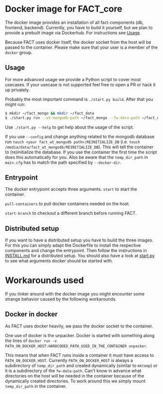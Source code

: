 # Docker image for FACT_core
The docker image provides an installation of all fact components (db, frontend,
backend). Currently, you have to build it yourself, but we plan to provide a
prebuilt image via Dockerhub. For instructions see [Usage](#usage).

Because FACT uses docker itself, the docker socket from the host will be
passed to the container. Please make sure that your user is a member of the
`docker` group.

## Usage
For more advanced usage we provide a Python script to cover most usecases.
If your usecase is not supported feel free to open a PR or hack it up privately.

Probably the most important command is `./start.py build`.
After that you might run:
```sh
$ mkdir ~/fact_mongo && mkdir ~/fact_data
$ ./start.py run --wt-mongodb-path ~/fact_mongo --fw-data-path ~/fact_data
```

Use `./start.py --help` to get help about the usage of the script.

If you use `--config` and change anything related to the mongodb
database run ```touch <your fact_wt_mongodb path>/REINITIALIZE_DB```
(i.e. `touch /media/data/fact_wt_mongodb/REINITIALIZE_DB`).
This will tell the container to (re)initialize the database.
If you use the container the first time the script does this automatically for
you.
Also be aware that the `temp_dir_path` in `main.cfg` has to match the path
specified by `--docker-dir`.

## Entrypoint
The docker entrypoint accepts three arguments.
`start` to start the container.

`pull-containers` to pull docker containers needed on the host.

`start-branch` to checkout a different branch before running FACT.

## Distributed setup
If you want to have a distributed setup you have to build the three images.
For this you can simply adapt the Dockerfile to install the respective
components and change the entrypoint.
Then follow the instructions in
[INSTALL.md](https://github.com/fkie-cad/FACT_core/blob/master/INSTALL.md) for
a distributed setup.
You should also have a look at [start.py](./start.py) to see what arguments docker should
be started with.

# Workarounds used
If you tinker around with the docker image you might encounter some strange
behavior caused by the following workarounds.

## Docker in docker
As FACT uses docker heavily, we pass the docker socket to the container.

One use of docker is the unpacker. Docker is started with something along the
lines of
`docker run -v PATH_ON_DOCKER_HOST:HARDCODED_PATH_USED_IN_THE_CONTAINER unpacker`.

This means that when FACT runs inside a container it must have access to
`PATH_ON_DOCKER_HOST`.
Currently `PATH_ON_DOCKER_HOST` is always a subdirectory of `temp_dir_path` and
created dynamically (similar to `mktemp`) or it is a subdirectory of the
`fw-data-path`.
Can't know in advance what directories on the host will be needed in the
container because of the dynamically created directories. To work
around this we simply mount `temp_dir_path` in the container.

